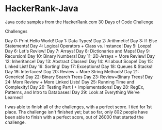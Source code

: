 # HackerRank-Java

Java code samples from the HackerRank.com 30 Days of Code Challenge

Challenges

Day 0: Print Hello World!
Day 1: Data Types!
Day 2: Arithmetic!
Day 3: If-Else Statements!
Day 4: Logical Operators + Class vs. Instance!
Day 5: Loops!
Day 6: Let's Review!
Day 7: Arrays!
Day 8: Dictionaries and Maps!
Day 9: Recursion!
Day 10: Binary Numbers!
Day 11: 2D-Arrays + More Review!
Day 12: Inheritance!
Day 13: Abstract Classes!
Day 14: All about Scope!
Day 15: Linked List!
Day 16: Sorting!
Day 17: Exceptions!
Day 18: Queues & Stacks!
Day 19: Interfaces!
Day 20: Review + More String Methods!
Day 21: Generics!
Day 22: Binary Search Trees
Day 23: Review+Binary Trees!
Day 24: More Review + More Linked Lists!
Day 25: Running Time and Complexity!
Day 26: Testing Part I + Implementations!
Day 28: RegEx, Patterns, and Intro to Databases!
Day 29: Look at Everything We've Learned!

I was able to finish all of the challenges, with a perfect score.  I tied for
1st place.  Ths challenge isn't finished yet; but so far, only 802 people have
been able to finish with a perfect score, out of 26000 that started the challenge.